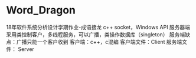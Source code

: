 # Word_Dragon
18年软件系统分析设计学期作业-成语接龙
c++ socket，Windows API
服务器端采用类控制客户，多线程服务，可以广播，类操作数据库（singleton）
服务端缺点：广播只能一个客户收到
客户端：c++，c混编
客户端文件：Client
服务端文件：  Server

